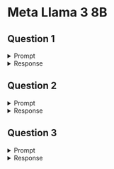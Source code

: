 # Meta Llama 3 8B

## Question 1

<details><summary>Prompt</summary>

    I have a Sokoban problem with the following initial and goal states expressed in PDDL:

    **Initial and Goal States:**
    ```
    
        (define (problem sokoban)
            (:domain sokoban)
            (:objects sokoban crate1 crate2 l1 l10 l11 l12 l17 l18 l19 l22 l23 l24 l29 l30 l31 l32 l33 l36 l37 l38 l39 l40)
            (:init (sokoban sokoban)
                (crate crate1)
                (crate crate2)
                (leftOf l10 l11)
                (leftOf l11 l12)
                (leftOf l17 l18)
                (leftOf l18 l19)
                (leftOf l22 l23)
                (leftOf l23 l24)
                (leftOf l29 l30)
                (leftOf l30 l31)
                (leftOf l31 l32)
                (leftOf l32 l33)
                (leftOf l36 l37)
                (leftOf l37 l38)
                (leftOf l38 l39)
                (leftOf l39 l40)
                (below l17 l10)
                (below l18 l11)
                (below l19 l12)
                (below l24 l17)
                (below l29 l22)
                (below l30 l23)
                (below l31 l24)
                (below l36 l29)
                (below l37 l30)
                (below l38 l31)
                (below l39 l32)
                (below l40 l33)
                (at sokoban l19)
                (at crate1 l17)
                (at crate2 l18)
                (clear l1)
                (clear l10)
                (clear l11)
                (clear l12)
                (clear l22)
                (clear l23)
                (clear l24)
                (clear l29)
                (clear l30)
                (clear l31)
                (clear l32)
                (clear l33)
                (clear l36)
                (clear l37)
                (clear l38)
                (clear l39)
                (clear l40)
            )
            (:goal (and
                (or (at crate1 l37) (at crate2 l37) )
                (or (at crate1 l39) (at crate2 l39) )
            ))
        )
        
    ```

    **Generated Solution Plan:**
    ```
    
    (moveup sokoban l19 l12)
    (moveleft sokoban l12 l11)
    (moveleft sokoban l11 l10)
    (pushdown sokoban l10 l17 l24 crate1)
    (pushdown sokoban l17 l24 l31 crate1)
    (moveleft sokoban l24 l23)
    (movedown sokoban l23 l30)
    (movedown sokoban l30 l37)
    (moveright sokoban l37 l38)
    (moveright sokoban l38 l39)
    (moveup sokoban l39 l32)
    (pushleft sokoban l32 l31 l30 crate1)
    (moveup sokoban l31 l24)
    (moveup sokoban l24 l17)
    (moveup sokoban l17 l10)
    (moveright sokoban l10 l11)
    (moveright sokoban l11 l12)
    (movedown sokoban l12 l19)
    (pushleft sokoban l19 l18 l17 crate2)
    (moveup sokoban l18 l11)
    (moveleft sokoban l11 l10)
    (pushdown sokoban l10 l17 l24 crate2)
    (pushdown sokoban l17 l24 l31 crate2)
    (pushdown sokoban l24 l31 l38 crate2)
    (moveup sokoban l31 l24)
    (moveleft sokoban l24 l23)
    (moveleft sokoban l23 l22)
    (movedown sokoban l22 l29)
    (movedown sokoban l29 l36)
    (moveright sokoban l36 l37)
    (pushright sokoban l37 l38 l39 crate2)
    (moveup sokoban l38 l31)
    (moveup sokoban l31 l24)
    (moveleft sokoban l24 l23)
    (pushdown sokoban l23 l30 l37 crate1)
    
    ```

    I need you to answer the following question concisely by reasoning through the provided information:

    **Question:**
    ```
    Why is the action moveup sokoban l39 l32 used in the solution?
    ```

    For context, here is additional information about the specific action mentioned in the question:

    **Action:**
    ```
    moveup sokoban l39 l32
    ```

    **Preconditions of the Action:**
    ```
    ['sokoban sokoban', 'at sokoban l39', 'below l39 l32', 'clear l32']
    ```

    **Effects of the Action:**
    ```
    ['at sokoban l32', 'clear l39', 'not (at sokoban l39)', 'not (clear l32)']
    ```

    Using this information, please provide a short, logical response that addresses the question.
    
</details>

<details><summary>Response</summary>

	The action `moveup sokoban l39 l32` is used in the solution to move the Sokoban to the location `l32`. This is necessary because the Sokoban must be at location `l37` or `l39` in the goal state, and it is currently at `l19`. Moving the Sokoban to `l32` is a step in the process of moving it to one of these locations.

</details>

## Question 2

<details><summary>Prompt</summary>

    I have a Sokoban problem with the following initial and goal states expressed in PDDL:

    **Initial and Goal States:**
    ```
    
        (define (problem sokoban)
            (:domain sokoban)
            (:objects sokoban crate1 crate2 l1 l10 l11 l12 l17 l18 l19 l22 l23 l24 l29 l30 l31 l32 l33 l36 l37 l38 l39 l40)
            (:init (sokoban sokoban)
                (crate crate1)
                (crate crate2)
                (leftOf l10 l11)
                (leftOf l11 l12)
                (leftOf l17 l18)
                (leftOf l18 l19)
                (leftOf l22 l23)
                (leftOf l23 l24)
                (leftOf l29 l30)
                (leftOf l30 l31)
                (leftOf l31 l32)
                (leftOf l32 l33)
                (leftOf l36 l37)
                (leftOf l37 l38)
                (leftOf l38 l39)
                (leftOf l39 l40)
                (below l17 l10)
                (below l18 l11)
                (below l19 l12)
                (below l24 l17)
                (below l29 l22)
                (below l30 l23)
                (below l31 l24)
                (below l36 l29)
                (below l37 l30)
                (below l38 l31)
                (below l39 l32)
                (below l40 l33)
                (at sokoban l19)
                (at crate1 l17)
                (at crate2 l18)
                (clear l1)
                (clear l10)
                (clear l11)
                (clear l12)
                (clear l22)
                (clear l23)
                (clear l24)
                (clear l29)
                (clear l30)
                (clear l31)
                (clear l32)
                (clear l33)
                (clear l36)
                (clear l37)
                (clear l38)
                (clear l39)
                (clear l40)
            )
            (:goal (and
                (or (at crate1 l37) (at crate2 l37) )
                (or (at crate1 l39) (at crate2 l39) )
            ))
        )
        
    ```

    **Generated Solution Plan:**
    ```
    
    (moveup sokoban l19 l12)
    (moveleft sokoban l12 l11)
    (moveleft sokoban l11 l10)
    (pushdown sokoban l10 l17 l24 crate1)
    (pushdown sokoban l17 l24 l31 crate1)
    (moveleft sokoban l24 l23)
    (movedown sokoban l23 l30)
    (movedown sokoban l30 l37)
    (moveright sokoban l37 l38)
    (moveright sokoban l38 l39)
    (moveup sokoban l39 l32)
    (pushleft sokoban l32 l31 l30 crate1)
    (moveup sokoban l31 l24)
    (moveup sokoban l24 l17)
    (moveup sokoban l17 l10)
    (moveright sokoban l10 l11)
    (moveright sokoban l11 l12)
    (movedown sokoban l12 l19)
    (pushleft sokoban l19 l18 l17 crate2)
    (moveup sokoban l18 l11)
    (moveleft sokoban l11 l10)
    (pushdown sokoban l10 l17 l24 crate2)
    (pushdown sokoban l17 l24 l31 crate2)
    (pushdown sokoban l24 l31 l38 crate2)
    (moveup sokoban l31 l24)
    (moveleft sokoban l24 l23)
    (moveleft sokoban l23 l22)
    (movedown sokoban l22 l29)
    (movedown sokoban l29 l36)
    (moveright sokoban l36 l37)
    (pushright sokoban l37 l38 l39 crate2)
    (moveup sokoban l38 l31)
    (moveup sokoban l31 l24)
    (moveleft sokoban l24 l23)
    (pushdown sokoban l23 l30 l37 crate1)
    
    ```

    I need you to answer the following question concisely by reasoning through the provided information:

    **Question:**
    ```
    Why is the action pushdown sokoban l23 l30 l37 crate1 not used in the solution in the last step?
    ```

    For context, here is additional information about the specific action mentioned in the question:

    **Action:**
    ```
    pushdown sokoban l23 l30 l37 crate1
    ```

    **Preconditions of the Action:**
    ```
    ['sokoban sokoban', 'crate crate1', 'below l30 l23', 'below l37 l30', 'at sokoban l23', 'at crate1 l30', 'clear l37']
    ```

    **Effects of the Action:**
    ```
    ['at sokoban l30', 'at crate1 l37', 'clear l23', 'not (at sokoban l23)', 'not (at crate1 l30)', 'not (clear l30)', 'not (clear l37)']
    ```

    Using this information, please provide a short, logical response that addresses the question.
    
</details>

<details><summary>Response</summary>

	Based on the provided information, the action `pushdown sokoban l23 l30 l37 crate1` is not used in the solution because the preconditions for this action are not satisfied in the last step.Specifically, the action requires `at sokoban l23` and `at crate1 l30`, but in the last step, the crate1 is already at l37, not l30. Therefore, the action cannot be executed, and a different solution plan is generated instead.

</details>

## Question 3

<details><summary>Prompt</summary>

    I have a Sokoban problem with the following initial and goal states expressed in PDDL:

    **Initial and Goal States:**
    ```
    
        (define (problem sokoban)
            (:domain sokoban)
            (:objects sokoban crate1 crate2 l1 l10 l11 l12 l17 l18 l19 l22 l23 l24 l29 l30 l31 l32 l33 l36 l37 l38 l39 l40)
            (:init (sokoban sokoban)
                (crate crate1)
                (crate crate2)
                (leftOf l10 l11)
                (leftOf l11 l12)
                (leftOf l17 l18)
                (leftOf l18 l19)
                (leftOf l22 l23)
                (leftOf l23 l24)
                (leftOf l29 l30)
                (leftOf l30 l31)
                (leftOf l31 l32)
                (leftOf l32 l33)
                (leftOf l36 l37)
                (leftOf l37 l38)
                (leftOf l38 l39)
                (leftOf l39 l40)
                (below l17 l10)
                (below l18 l11)
                (below l19 l12)
                (below l24 l17)
                (below l29 l22)
                (below l30 l23)
                (below l31 l24)
                (below l36 l29)
                (below l37 l30)
                (below l38 l31)
                (below l39 l32)
                (below l40 l33)
                (at sokoban l19)
                (at crate1 l17)
                (at crate2 l18)
                (clear l1)
                (clear l10)
                (clear l11)
                (clear l12)
                (clear l22)
                (clear l23)
                (clear l24)
                (clear l29)
                (clear l30)
                (clear l31)
                (clear l32)
                (clear l33)
                (clear l36)
                (clear l37)
                (clear l38)
                (clear l39)
                (clear l40)
            )
            (:goal (and
                (or (at crate1 l37) (at crate2 l37) )
                (or (at crate1 l39) (at crate2 l39) )
            ))
        )
        
    ```

    **Generated Solution Plan:**
    ```
    
    (moveup sokoban l19 l12)
    (moveleft sokoban l12 l11)
    (moveleft sokoban l11 l10)
    (pushdown sokoban l10 l17 l24 crate1)
    (pushdown sokoban l17 l24 l31 crate1)
    (moveleft sokoban l24 l23)
    (movedown sokoban l23 l30)
    (movedown sokoban l30 l37)
    (moveright sokoban l37 l38)
    (moveright sokoban l38 l39)
    (moveup sokoban l39 l32)
    (pushleft sokoban l32 l31 l30 crate1)
    (moveup sokoban l31 l24)
    (moveup sokoban l24 l17)
    (moveup sokoban l17 l10)
    (moveright sokoban l10 l11)
    (moveright sokoban l11 l12)
    (movedown sokoban l12 l19)
    (pushleft sokoban l19 l18 l17 crate2)
    (moveup sokoban l18 l11)
    (moveleft sokoban l11 l10)
    (pushdown sokoban l10 l17 l24 crate2)
    (pushdown sokoban l17 l24 l31 crate2)
    (pushdown sokoban l24 l31 l38 crate2)
    (moveup sokoban l31 l24)
    (moveleft sokoban l24 l23)
    (moveleft sokoban l23 l22)
    (movedown sokoban l22 l29)
    (movedown sokoban l29 l36)
    (moveright sokoban l36 l37)
    (pushright sokoban l37 l38 l39 crate2)
    (moveup sokoban l38 l31)
    (moveup sokoban l31 l24)
    (moveleft sokoban l24 l23)
    (pushdown sokoban l23 l30 l37 crate1)
    
    ```

    I need you to answer the following question concisely by reasoning through the provided information:

    **Question:**
    ```
    For the last step, why is the action pushdown sokoban l10 l17 l24 crate1 used in the solution rather than action pushup sokoban l10 l17 l24 crate1?
    ```

    For context, here is additional information about the specific actions mentioned in the question:

    **Action 1:**
    ```
    pushdown sokoban l10 l17 l24 crate1
    ```

    **Preconditions of the 1st Action:**
    ```
    ['sokoban sokoban', 'crate crate1', 'below l17 l10', 'below l24 l17', 'at sokoban l10', 'at crate l17', 'clear l24']
    ```

    **Effects of the 1st Action:**
    ```
    ['at sokoban l17', 'at crate1 l24', 'clear l10', 'not (at sokoban l10)', 'not (at crate1 l17)', 'not (clear l17)', 'not (clear l24)']
    ```
    
    **Action 2:**
    ```
    pushup sokoban l10 l17 l24 crate1
    ```

    **Preconditions of the 2nd Action:**
    ```
    ['sokoban sokoban', 'crate crate1', 'below l10 l17', 'below l17 l24', 'at sokoban l10', 'at crate1 l17', 'clear l24']
    ```

    **Effects of the 2nd Action:**
    ```
    ['at sokoban l17', 'at crate1 l24', 'clear l10', 'not (at sokoban l10)', 'not (at crate1 l17)', 'not (clear l17)', 'not (clear l24)']
    ```

    Using this information, please provide a short, logical response that addresses the question.
    
</details>

<details><summary>Response</summary>

	The action `pushdown sokoban l10 l17 l24 crate1` is used instead of `pushup sokoban l10 l17 l24 crate1` because the preconditions of the initial state are not satisfied for the second action. Specifically, the initial state has `below l17 l10`, not `below l10 l17`. Therefore, the pushdown action is the correct way to move the crate from l17 to l24, satisfying the goal of getting crate1 to l37 or l39.

</details>

